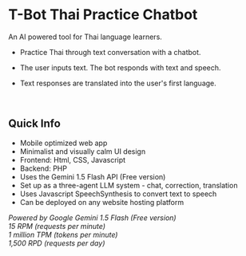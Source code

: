 # T-Bot Thai Practice Chatbot
An AI powered tool for Thai language learners.<br>
- Practice Thai through text conversation with a chatbot.
- The user inputs text. The bot responds with text and speech.
- Text responses are translated into the user's first language.

  <br>

## Quick Info

- Mobile optimized web app
- Minimalist and visually calm UI design
- Frontend: Html, CSS, Javascript
- Backend: PHP
- Uses the Gemini 1.5 Flash API (Free version)
- Set up as a three-agent LLM system - chat, correction, translation
- Uses Javascript SpeechSynthesis to convert text to speech
- Can be deployed on any website hosting platform

<i>Powered by Google Gemini 1.5 Flash (Free version)<br>
15 RPM (requests per minute)<br>
1 million TPM (tokens per minute)<br>
1,500 RPD (requests per day)</i>
<br>
<br>


  
